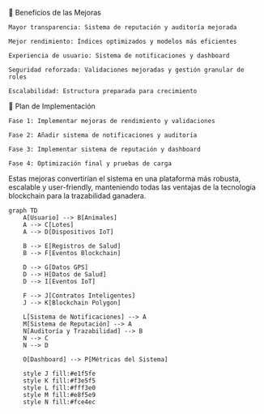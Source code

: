 







🎯 Beneficios de las Mejoras

    Mayor transparencia: Sistema de reputación y auditoría mejorada

    Mejor rendimiento: Índices optimizados y modelos más eficientes

    Experiencia de usuario: Sistema de notificaciones y dashboard

    Seguridad reforzada: Validaciones mejoradas y gestión granular de roles

    Escalabilidad: Estructura preparada para crecimiento

📅 Plan de Implementación

    Fase 1: Implementar mejoras de rendimiento y validaciones

    Fase 2: Añadir sistema de notificaciones y auditoría

    Fase 3: Implementar sistema de reputación y dashboard

    Fase 4: Optimización final y pruebas de carga

Estas mejoras convertirían el sistema en una plataforma más robusta, escalable y user-friendly, manteniendo todas las ventajas de la tecnología blockchain para la trazabilidad ganadera.

```mermaid
graph TD
    A[Usuario] --> B[Animales]
    A --> C[Lotes]
    A --> D[Dispositivos IoT]
    
    B --> E[Registros de Salud]
    B --> F[Eventos Blockchain]
    
    D --> G[Datos GPS]
    D --> H[Datos de Salud]
    D --> I[Eventos IoT]
    
    F --> J[Contratos Inteligentes]
    J --> K[Blockchain Polygon]
    
    L[Sistema de Notificaciones] --> A
    M[Sistema de Reputación] --> A
    N[Auditoría y Trazabilidad] --> B
    N --> C
    N --> D
    
    O[Dashboard] --> P[Métricas del Sistema]
    
    style J fill:#e1f5fe
    style K fill:#f3e5f5
    style L fill:#fff3e0
    style M fill:#e8f5e9
    style N fill:#fce4ec